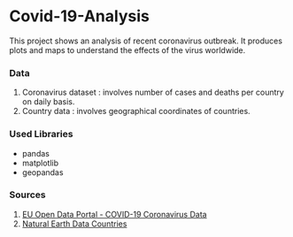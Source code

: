 # Covid-19-Analysis
This project shows an analysis of recent coronavirus outbreak. 
It produces plots and maps to understand the effects of the virus worldwide.

### Data
1. Coronavirus dataset : involves number of cases and deaths per country on daily basis.
2. Country data  : involves geographical coordinates of countries.

### Used Libraries
* pandas
* matplotlib
* geopandas

### Sources
1. [EU Open Data Portal - COVID-19 Coronavirus Data ](https://data.europa.eu/euodp/en/data/dataset/covid-19-coronavirus-data)
2. [Natural Earth Data Countries](https://www.naturalearthdata.com/downloads/10m-cultural-vectors/10m-admin-0-countries/)


